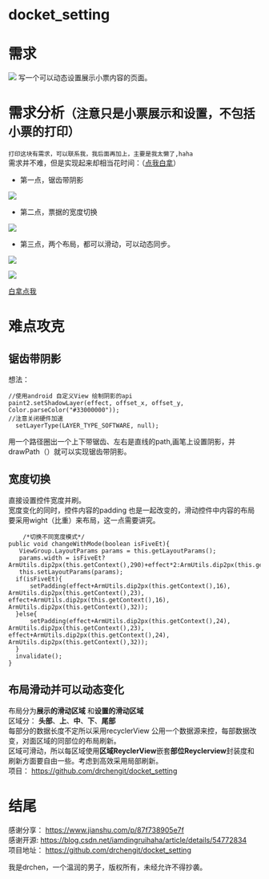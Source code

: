# docket_setting
#  需求

![](https://user-gold-cdn.xitu.io/2019/11/7/16e44924ed49dd45?w=914&h=876&f=png&s=166795)
写一个可以动态设置展示小票内容的页面。
# 需求分析``（注意只是小票展示和设置，不包括小票的打印）``
``打印这块有需求，可以联系我，我后面再加上，主要是我太懒了,haha``  
需求并不难，但是实现起来却相当花时间：（[点我白拿](https://github.com/drchengit/docket_setting)）  
* 第一点，锯齿带阴影

![](https://user-gold-cdn.xitu.io/2019/11/7/16e44bb65db5ae48?w=296&h=129&f=png&s=13430)
* 第二点，票据的宽度切换

![](https://user-gold-cdn.xitu.io/2019/11/7/16e44ce4a4a4c2be?w=963&h=543&f=gif&s=152683)

* 第三点，两个布局，都可以滑动，可以动态同步。
 
![](https://user-gold-cdn.xitu.io/2019/11/7/16e44ce89edc47e7?w=963&h=543&f=gif&s=811403) 

![](https://user-gold-cdn.xitu.io/2019/11/7/16e44ceb2285b186?w=963&h=543&f=gif&s=879075)

[白拿点我](https://github.com/drchengit/docket_setting)

# 难点攻克
## 锯齿带阴影   
 想法：
 
    //使用android 自定义View 绘制阴影的api
    paint2.setShadowLayer(effect, offset_x, offset_y, Color.parseColor("#33000000"));
    //注意关闭硬件加速
      setLayerType(LAYER_TYPE_SOFTWARE, null);
 用一个路径圈出一个上下带锯齿、左右是直线的path,画笔上设置阴影，并drawPath（）就可以实现锯齿带阴影。
 
## 宽度切换
直接设置控件宽度并刷。  
宽度变化的同时，控件内容的padding 也是一起改变的，滑动控件中内容的布局要采用wight（比重）来布局，这一点需要讲究。

        /*切换不同宽度模式*/
    public void changeWithMode(boolean isFiveEt){
       ViewGroup.LayoutParams params = this.getLayoutParams();
       params.width = isFiveEt?ArmUtils.dip2px(this.getContext(),290)+effect*2:ArmUtils.dip2px(this.getContext(),400)+effect*2;
       this.setLayoutParams(params);
      if(isFiveEt){
          setPadding(effect+ArmUtils.dip2px(this.getContext(),16), ArmUtils.dip2px(this.getContext(),23), effect+ArmUtils.dip2px(this.getContext(),16), ArmUtils.dip2px(this.getContext(),32));
      }else{
          setPadding(effect+ArmUtils.dip2px(this.getContext(),24), ArmUtils.dip2px(this.getContext(),23), effect+ArmUtils.dip2px(this.getContext(),24), ArmUtils.dip2px(this.getContext(),32));
      }
      invalidate();
    }
## 布局滑动并可以动态变化
布局分为**展示的滑动区域** 和**设置的滑动区域**    
区域分： **头部**、**上**、**中**、**下**、**尾部**  
每部分的数据长度不定所以采用recyclerView 公用一个数据源来控，每部数据改变，对面区域的同部位的布局刷新。     
区域可滑动，所以每区域使用**区域ReyclerView**嵌套**部位Reyclerview**封装度和刷新方面要自由一些。考虑到高效采用局部刷新。  
 项目： https://github.com/drchengit/docket_setting 
 
 # 结尾
 
 感谢分享： https://www.jianshu.com/p/87f738905e7f  
 感谢开源:  https://blog.csdn.net/iamdingruihaha/article/details/54772834   
 项目地址： https://github.com/drchengit/docket_setting 
 
 我是drchen，一个温润的男子，版权所有，未经允许不得抄袭。

